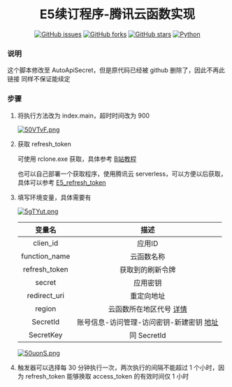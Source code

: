 <div align="center">
<h1>E5续订程序-腾讯云函数实现</h1>

[![GitHub issues](https://img.shields.io/github/issues/ICE99125/AutoAPI?color=red&style=for-the-badge)](https://github.com/ICE99125/AutoAPI/issues)  [![GitHub forks](https://img.shields.io/github/forks/ICE99125/AutoAPI?style=for-the-badge)](https://github.com/ICE99125/AutoAPI/network)  [![GitHub stars](https://img.shields.io/github/stars/ICE99125/AutoAPI?style=for-the-badge)](https://github.com/ICE99125/AutoAPI/stargazers)  [![Python](https://img.shields.io/badge/python-3.6%2B-orange?style=for-the-badge)](https://www.python.org/)
</div>

### 说明
这个脚本修改至 AutoApiSecret，但是原代码已经被 github 删除了，因此不再此链接
同样不保证能续定

### 步骤
1. 将执行方法改为 index.main，超时时间改为 900

   [![50VTvF.png](https://z3.ax1x.com/2021/10/19/50VTvF.png)](https://imgtu.com/i/50VTvF)

2. 获取 refresh_token

   可使用 rclone.exe 获取，具体参考 [B站教程](https://www.bilibili.com/video/BV1mE411V74B?share_source=copy_web)

   也可以自己部署一个获取程序，使用腾讯云 serverless，可以方便以后获取，具体可以参考 [E5_refresh_token](https://github.com/ICE99125/E5_refresh_token.git)

3. 填写环境变量，具体需要有

   [![5gTYut.png](https://z3.ax1x.com/2021/10/23/5gTYut.png)](https://imgtu.com/i/5gTYut)
   
   |    变量名     |       描述       |
   | :-----------: | :--------------: |
   |   clien_id    |      应用ID      |
   | function_name | 云函数名称|
   | refresh_token | 获取到的刷新令牌 |
   |    secret     |     应用密钥     |
   | redirect_uri  |    重定向地址    |
   | region | 云函数所在地区代号 [详情](https://cloud.tencent.com/document/product/583/17238#:~:text=SecretId%3DAKID********EXAMPLE-,%E5%9C%B0%E5%9F%9F%E5%88%97%E8%A1%A8,-%E6%9C%AC%E4%BA%A7%E5%93%81%E6%89%80%E6%9C%89) |
   | SecretId | 账号信息-访问管理-访问密钥-新建密钥 [地址](https://console.cloud.tencent.com/cam/capi) |
   | SecretKey | 同 SecretId |

   [![50uonS.png](https://z3.ax1x.com/2021/10/19/50uonS.png)](https://imgtu.com/i/50uonS)

4. 触发器可以选择每 30 分钟执行一次，两次执行的间隔不能超过 1 个小时，因为 refresh_token 能够换取 access_token 的有效时间仅 1 小时
